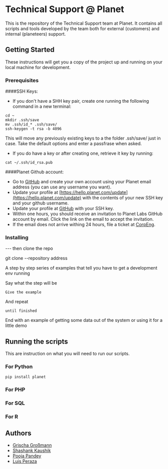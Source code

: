 # Technical Support @ Planet

This is the repository of the Technical Support team at Planet. It contains all scripts and tools developed by the team both for external (customers) and internal (planeteers) support.

## Getting Started


These instructions will get you a copy of the project up and running on your local machine for development.

### Prerequisites

####SSH Keys:

* If you don't have a SHH key pair, create one running the following command in a new terminal:

```
cd ~
mkdir .ssh/save
mv .ssh/id_* .ssh/save/
ssh-keygen -t rsa -b 4096
```
This will move any previously existing keys to a the folder .ssh/save/ just in case. Take the default options and enter a passfrase when asked.

* If you do have a key or after creating one, retrieve it key by running:
```
cat ~/.ssh/id_rsa.pub
```

####Planet Github account:

* Go to [GitHub](https://github.com/) and create your own account using your Planet email address (you can use any username you want).
* Update your profile at [https://hello.planet.com/update](https://hello.planet.com/update) with the contents of your new SSH key and your github username.
* Update your profile at [GitHub](https://github.com/) with your SSH key.
* Within one hours, you should receive an invitation to Planet Labs GitHub account by email. Click the link on the email to accept the invitation.
* If the email does not arrive withing 24 hours, file a ticket at [CorpEng](https://go.planet.com/help).

### Installing

--- then clone the repo

git clone --repository address

A step by step series of examples that tell you have to get a development env running

Say what the step will be

```
Give the example
```

And repeat

```
until finished
```

End with an example of getting some data out of the system or using it for a little demo

## Running the scripts
This are instruction on what you will need to run our scripts.

### For Python

```
pip install planet
```

### For PHP

### For SQL

### For R


## Authors

* [Grischa Großmann](mailto:grischa.grossmann@planet.com)
* [Shashank Kaushik](mailto:shashank@planet.com)
* [Pooja Pandey](mailto:pooja.pandey@planet.com)
* [Luis Peraza](mailto:luis.peraza@planet.com)


